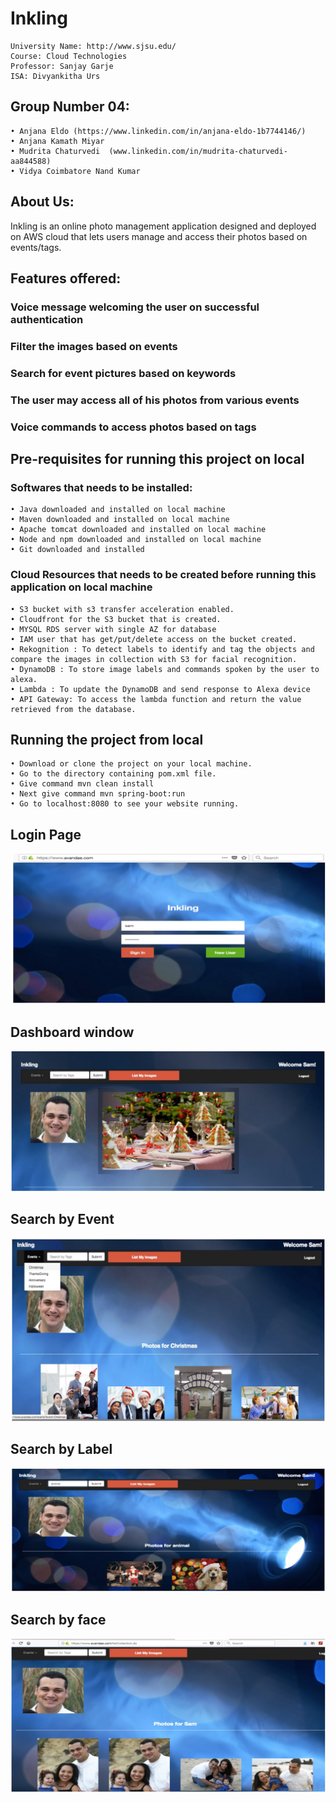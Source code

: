 # Inkling


    University Name: http://www.sjsu.edu/
    Course: Cloud Technologies
    Professor: Sanjay Garje
    ISA: Divyankitha Urs
    
## Group Number 04:
    
    • Anjana Eldo (https://www.linkedin.com/in/anjana-eldo-1b7744146/)
    • Anjana Kamath Miyar
    • Mudrita Chaturvedi  (www.linkedin.com/in/mudrita-chaturvedi-aa844588)
    • Vidya Coimbatore Nand Kumar
    


## About Us:

Inkling is an online photo management application designed and deployed on AWS cloud that lets users manage and access their photos based on events/tags.


## Features offered:

### Voice message welcoming the user on successful authentication
### Filter the images based on events
### Search for event pictures based on keywords
### The user may access all of his photos from various events
### Voice commands to access photos based on tags


## Pre-requisites for running this project on local

###  Softwares that needs to be installed:
    • Java downloaded and installed on local machine
    • Maven downloaded and installed on local machine
    • Apache tomcat downloaded and installed on local machine
    • Node and npm downloaded and installed on local machine
    • Git downloaded and installed

### Cloud Resources that needs to be created before running this application on local machine

    • S3 bucket with s3 transfer acceleration enabled.
    • Cloudfront for the S3 bucket that is created.
    • MYSQL RDS server with single AZ for database
    • IAM user that has get/put/delete access on the bucket created.
    • Rekognition : To detect labels to identify and tag the objects and compare the images in collection with S3 for facial recognition.
    • DynamoDB : To store image labels and commands spoken by the user to alexa.
    • Lambda : To update the DynamoDB and send response to Alexa device
    • API Gateway: To access the lambda function and return the value retrieved from the database.


## Running the project from local

    • Download or clone the project on your local machine.
    • Go to the directory containing pom.xml file.
    • Give command mvn clean install
    • Next give command mvn spring-boot:run
    • Go to localhost:8080 to see your website running.
    
## Login Page

![alt text](Images/Login.jpeg "this is the login page")
    
    
## Dashboard window

![alt text](Images/Dashboard.jpeg "this is dashboard page")
    
    
##  Search by Event

![alt text](Images/SearchByEvent.jpeg "demo showing search by events")
    
    
## Search by Label

![alt text](Images/SearchByTags.jpeg "demo showing search by label")
    
    
## Search by face

![alt text](Images/SearchByFace.jpeg "demo showing search by face")

